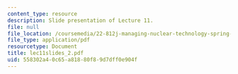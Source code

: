 ```yaml
---
content_type: resource
description: Slide presentation of Lecture 11.
file: null
file_location: /coursemedia/22-812j-managing-nuclear-technology-spring-2004/558302a40c65a81880f89d7dff0e904f_lec11slides_2.pdf
file_type: application/pdf
resourcetype: Document
title: lec11slides_2.pdf
uid: 558302a4-0c65-a818-80f8-9d7dff0e904f
---
```

